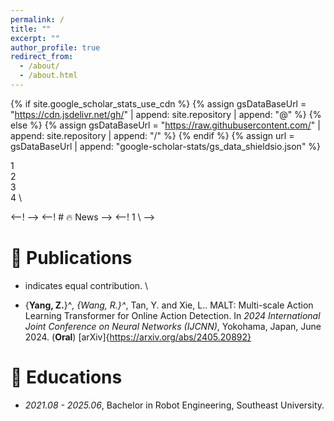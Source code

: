 ```yaml
---
permalink: /
title: ""
excerpt: ""
author_profile: true
redirect_from: 
  - /about/
  - /about.html
---
```


{% if site.google_scholar_stats_use_cdn %}
{% assign gsDataBaseUrl = "https://cdn.jsdelivr.net/gh/" | append: site.repository | append: "@" %}
{% else %}
{% assign gsDataBaseUrl = "https://raw.githubusercontent.com/" | append: site.repository | append: "/" %}
{% endif %}
{% assign url = gsDataBaseUrl | append: "google-scholar-stats/gs_data_shieldsio.json" %}

<span class='anchor' id='about-me'></span>
1 \
2 \
3 \
4  \

<--! <span class='anchor' id='-news'></span> -->
<--! # 🔥 News -->
<--! 1 \ -->


<span class='anchor' id='-publications'></span>
# 📝 Publications
* indicates equal contribution. \
- {**Yang, Z.**}^*, {Wang, R.}^*, Tan, Y. and Xie, L.. MALT: Multi-scale Action Learning Transformer for Online Action Detection. In *2024 International Joint Conference on Neural Networks (IJCNN)*, Yokohama, Japan, June 2024. (**Oral**) [arXiv]{https://arxiv.org/abs/2405.20892}

<span class='anchor' id='-educations'></span>
# 📖 Educations
- *2021.08 - 2025.06*, Bachelor in Robot Engineering, Southeast University.


<!-- <span class='anchor' id='-work-experience'></span> -->
<!-- # 💻 Work Experience -->
<!-- 1 \ -->

